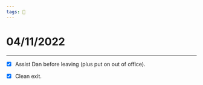 ```yaml
---
tags: 📆
---
```


# 04/11/2022
---

- [x] Assist Dan before leaving (plus put on out of office).
- [x] Clean exit.

